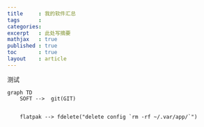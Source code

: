 ```yaml
---
title     : 我的软件汇总
tags      :
categories:
excerpt   : 此处写摘要
mathjax   : true
published : true
toc       : true
layout    : article
---
```


测试

```mermaid 
graph TD
    SOFT -->  git(GIT)


    flatpak --> fdelete("delete config `rm -rf ~/.var/app/`")

```
